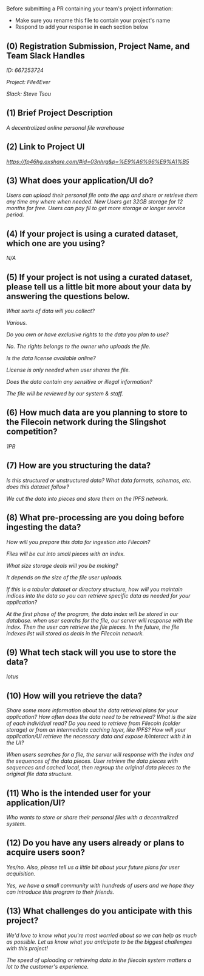 # <File4Ever>

Before submitting a PR containing your team's project information:
- Make sure you rename this file to contain your project's name
- Respond to add your response in each section below

## (0) Registration Submission, Project Name, and Team Slack Handles

*ID: 667253724*

*Project: File4Ever*

*Slack: Steve Tsou*

## (1) Brief Project Description

*A decentralized online personal file warehouse*

## (2) Link to Project UI

*https://fp46hg.axshare.com/#id=03nhrg&p=%E9%A6%96%E9%A1%B5*

## (3) What does your application/UI do?

*Users can upload their personal file onto the app and share or retrieve them any time any where when needed.
New Users get 32GB storage for 12 months for free.
Users can pay fil to get more storage or longer service period.*

## (4) If your project is using a curated dataset, which one are you using?

*N/A*

## (5) If your project is not using a curated dataset, please tell us a little bit more about your data by answering the questions below.

*What sorts of data will you collect?*

*Various.*

*Do you own or have exclusive rights to the data you plan to use?* 

*No. The rights belongs to the owner who uploads the file.*

*Is the data license available online?* 

*License is only needed when user shares the file.*

*Does the data contain any sensitive or illegal information?*

*The file will be reviewed by our system & staff.*

## (6) How much data are you planning to store to the Filecoin network during the Slingshot competition?

*1PB*

## (7) How are you structuring the data?

*Is this structured or unstructured data? What data formats, schemas, etc. does this dataset follow?*

*We cut the data into pieces and store them on the IPFS network.*

## (8) What pre-processing are you doing before ingesting the data?

*How will you prepare this data for ingestion into Filecoin?* 

*Files will be cut into small pieces with an index.*

*What size storage deals will you be making?*

*It depends on the size of the file user uploads.*

*If this is a tabular dataset or directory structure, how will you maintain indices into the data so you can retrieve specific data as needed for your application?*

*At the first phase of the program, the data index will be stored in our database. when user searchs for the file, our server will response with the index. Then the user can retrieve the file pieces. In the future, the file indexes list will stored as deals in the Filecoin network.*

## (9)  What tech stack will you use to store the data?

*lotus*

## (10) How will you retrieve the data?

*Share some more information about the data retrieval plans for your application? How often does the data need to be retrieved? What is the size of each individual read? Do you need to retrieve from Filecoin (colder storage) or from an intermediate caching layer, like IPFS? How will your application/UI retrieve the necessary data and expose it/interact with it in the UI?*

*When users searches for a file, the server will response with the index and the sequences of the data pieces. User retrieve the data pieces with sequences and cached local, then regroup the original data pieces to the original file data structure.*

## (11) Who is the intended user for your application/UI?

*Who wants to store or share their personal files with a decentralized system.*

## (12) Do you have any users already or plans to acquire users soon?

*Yes/no. Also, please tell us a little bit about your future plans for user acquisition.*

*Yes, we have a small community with hundreds of users and we hope they can introduce this program to their friends.*

## (13) What challenges do you anticipate with this project?

*We'd love to know what you're most worried about so we can help as much as possible. Let us know what you anticipate to be the biggest challenges with this project!*

*The speed of uploading or retrieving data in the filecoin system matters a lot to the customer's experience.*
